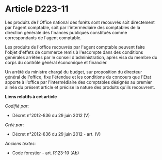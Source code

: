 # Article D223-11

Les produits de l'Office national des forêts sont recouvrés soit directement par l'agent comptable, soit par l'intermédiaire
des comptables de la direction générale des finances publiques constitués comme correspondants de l'agent comptable.

Les produits de l'office recouvrés par l'agent comptable peuvent faire l'objet d'effets de commerce remis à l'escompte dans
des conditions générales arrêtées par le conseil d'administration, après visa du membre du corps du contrôle général
économique et financier.

Un arrêté du ministre chargé du budget, sur proposition du directeur général de l'office, fixe l'étendue et les conditions du
concours que l'Etat apporte à l'office par l'intermédiaire des comptables désignés au premier alinéa du présent article et
précise la nature des produits qu'ils recouvrent.

**Liens relatifs à cet article**

_Codifié par_:

  - Décret n°2012-836 du 29 juin 2012 (V)

_Créé par_:

  - Décret n°2012-836 du 29 juin 2012 - art. (V)

_Anciens textes_:

  - Code forestier - art. R123-10 (Ab)
